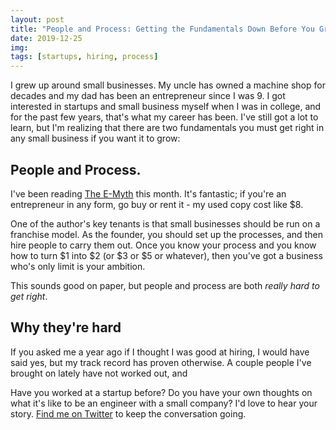 ```yaml
---
layout: post
title: "People and Process: Getting the Fundamentals Down Before You Grow"
date: 2019-12-25
img: 
tags: [startups, hiring, process]
---
```


I grew up around small businesses. My uncle has owned a machine shop for decades and my dad has been an entrepreneur since I was 9. I got interested in startups and small business myself when I was in college, and for the past few years, that's what my career has been. I've still got a lot to learn, but I'm realizing that there are two fundamentals you must get right in any small business if you want it to grow:

## People and Process.

I've been reading [The E-Myth](https://amzn.to/2GykrCL) this month. It's fantastic; if you're an entrepreneur in any form, go buy or rent it - my used copy cost like $8.

One of the author's key tenants is that small businesses should be run on a franchise model. As the founder, you should set up the processes, and then hire people to carry them out. Once you know your process and you know how to turn $1 into $2 (or $3 or $5 or whatever), then you've got a business who's only limit is your ambition.  

This sounds good on paper, but people and process are both _really hard to get right_.

## Why they're hard
If you asked me a year ago if I thought I was good at hiring, I would have said yes, but my track record has proven otherwise. A couple people I've brought on lately have not worked out, and


Have you worked at a startup before? Do you have your own thoughts on what it's like to be an engineer with a small company? I'd love to hear your story. [Find me on Twitter](https://twitter.com/karllhughes) to keep the conversation going.
